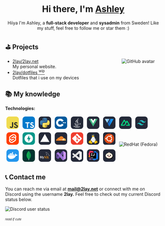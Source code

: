 <h1 align="center">Hi there, I'm <a href="https://www.2lay.net/" target="_blank">Ashley</a></h1>
<p align="center">Hiiya I'm Ashley, a <strong>full-stack developer</strong> and <strong>sysadmin</strong> from Sweden! Like my stuff, feel free to follow me or star them :)</p>

## ⛳️ Projects
<a href="#"><img align="right" src="https://avatars.githubusercontent.com/u/82117939" width="128 " height="128" alt="GitHub avatar"/></a>
- <a href='https://github.com/2lay/2lay.net' target='_blank'>2lay/2lay.net</a> 
  <br/> My personal website.
- <a href='https://github.com/2lay/dotfiles' target='_blank'>2lay/dotfiles <sup>wip</sup></a>
  <br/> Dotfiles that i use on my devices

<!-- - <a href='https://github.com/2lay/wiz-rest' target='_blank'>2lay/wiz-rest <sup>pre-release</sup></a>
  <br/> Rest API for WiZ lights written in FastAPI and Svelte. -->

## 📚 My knowledge

**Technologies:**

<p>
<img src="https://raw.githubusercontent.com/tandpfun/skill-icons/65dea6c4eaca7da319e552c09f4cf5a9a8dab2c8/icons/JavaScript.svg" height="40" style="vertical-align:down; margin:4px" alt="JavaScript" title="JavaScript">
<img src="https://raw.githubusercontent.com/tandpfun/skill-icons/65dea6c4eaca7da319e552c09f4cf5a9a8dab2c8/icons/TypeScript.svg" height="40" style="vertical-align:down; margin:4px" alt="TypeScript" title="TypeScript">
<img src="https://raw.githubusercontent.com/tandpfun/skill-icons/65dea6c4eaca7da319e552c09f4cf5a9a8dab2c8/icons/Python-Dark.svg" height="40" style="vertical-align:down; margin:4px" alt="Python" title="Python">
<img src="https://raw.githubusercontent.com/tandpfun/skill-icons/65dea6c4eaca7da319e552c09f4cf5a9a8dab2c8/icons/CPP.svg" height="40" style="vertical-align:down; margin:4px" alt="C++" title="C++">
<img src="https://raw.githubusercontent.com/tandpfun/skill-icons/65dea6c4eaca7da319e552c09f4cf5a9a8dab2c8/icons/Java-Dark.svg" height="40" style="vertical-align:down; margin:4px" alt="Java" title="Java">
<img src="https://raw.githubusercontent.com/tandpfun/skill-icons/65dea6c4eaca7da319e552c09f4cf5a9a8dab2c8/icons/VueJS-Dark.svg" height="40" style="vertical-align:down; margin:4px" alt="Vue.js" title="Vue.js">
<img src="https://raw.githubusercontent.com/tandpfun/skill-icons/65dea6c4eaca7da319e552c09f4cf5a9a8dab2c8/icons/Vuetify-Dark.svg" height="40" style="vertical-align:down; margin:4px" alt="Vuetify.js" title="Vuetify.js">
<img src="https://raw.githubusercontent.com/tandpfun/skill-icons/65dea6c4eaca7da319e552c09f4cf5a9a8dab2c8/icons/NuxtJS-Dark.svg" height="40" style="vertical-align:down; margin:4px" alt="Nuxt.js" title="Nuxt.js">
<img src="https://raw.githubusercontent.com/tandpfun/skill-icons/65dea6c4eaca7da319e552c09f4cf5a9a8dab2c8/icons/TailwindCSS-Dark.svg" height="40" style="vertical-align:down; margin:4px" alt="Tailwind CSS" title="Tailwind CSS">
<img src="https://raw.githubusercontent.com/tandpfun/skill-icons/65dea6c4eaca7da319e552c09f4cf5a9a8dab2c8/icons/Svelte.svg" height="40" style="vertical-align:down; margin:4px" alt="Svelte" title="Svelte">
<img src="https://raw.githubusercontent.com/tandpfun/skill-icons/65dea6c4eaca7da319e552c09f4cf5a9a8dab2c8/icons/FastAPI.svg" height="40" style="vertical-align:down; margin:4px" alt="FastAPI" title="FastAPI">
<img src="https://raw.githubusercontent.com/tandpfun/skill-icons/65dea6c4eaca7da319e552c09f4cf5a9a8dab2c8/icons/Vercel-Dark.svg" height="40" style="vertical-align:down; margin:4px" alt="Vercel" title="Vercel">
<img src="https://raw.githubusercontent.com/tandpfun/skill-icons/65dea6c4eaca7da319e552c09f4cf5a9a8dab2c8/icons/Cloudflare-Dark.svg" height="40" style="vertical-align:down; margin:4px" alt="Cloudflare" title="Cloudflare">
<img src="https://raw.githubusercontent.com/tandpfun/skill-icons/65dea6c4eaca7da319e552c09f4cf5a9a8dab2c8/icons/Git.svg" height="40" style="vertical-align:down; margin:4px" alt="Git" title="Git">
<img src="https://raw.githubusercontent.com/tandpfun/skill-icons/65dea6c4eaca7da319e552c09f4cf5a9a8dab2c8/icons/Linux-Dark.svg" height="40" style="vertical-align:down; margin:4px" alt="Linux" title="Linux">
<img src="https://raw.githubusercontent.com/tandpfun/skill-icons/65dea6c4eaca7da319e552c09f4cf5a9a8dab2c8/icons/Ubuntu-Dark.svg" height="40" style="vertical-align:down; margin:4px" alt="Ubuntu" title="Ubuntu">
<img src="https://raw.githubusercontent.com/tandpfun/skill-icons/65dea6c4eaca7da319e552c09f4cf5a9a8dab2c8/icons/RedHat-Dark.svg" height="40" style="vertical-align:down; margin:4px" alt="RedHat (Fedora)" title="RedHat (Fedora)">
<img src="https://raw.githubusercontent.com/tandpfun/skill-icons/65dea6c4eaca7da319e552c09f4cf5a9a8dab2c8/icons/Docker.svg" height="40" style="vertical-align:down; margin:4px" alt="Docker" title="Docker">
<img src="https://raw.githubusercontent.com/tandpfun/skill-icons/65dea6c4eaca7da319e552c09f4cf5a9a8dab2c8/icons/MongoDB.svg" height="40" style="vertical-align:down; margin:4px" alt="MongoDB" title="MongoDB">
<img src="https://raw.githubusercontent.com/tandpfun/skill-icons/65dea6c4eaca7da319e552c09f4cf5a9a8dab2c8/icons/MySQL-Dark.svg" height="40" style="vertical-align:down; margin:4px" alt="MySQL/MariaDB" title="MySQL/MariaDB">
<img src="https://raw.githubusercontent.com/tandpfun/skill-icons/65dea6c4eaca7da319e552c09f4cf5a9a8dab2c8/icons/VisualStudio-Dark.svg" height="40" style="vertical-align:down; margin:4px" alt="Visual Studio" title="Visual Studio">
<img src="https://raw.githubusercontent.com/tandpfun/skill-icons/65dea6c4eaca7da319e552c09f4cf5a9a8dab2c8/icons/VSCode-Dark.svg" height="40" style="vertical-align:down; margin:4px" alt="Visual Studio Code" title="Visual Studio Code">
<img src="https://raw.githubusercontent.com/tandpfun/skill-icons/65dea6c4eaca7da319e552c09f4cf5a9a8dab2c8/icons/Idea-Dark.svg" height="40" style="vertical-align:down; margin:4px" alt="IntelliJ IDEA" title="IntelliJ IDEA">
<img src="https://raw.githubusercontent.com/tandpfun/skill-icons/65dea6c4eaca7da319e552c09f4cf5a9a8dab2c8/icons/Bun-Dark.svg" height="40" style="vertical-align:down; margin:4px" alt="Bun" title="Bun">

</p>



<p>

</p>

## 📞 Contact me

You can reach me via email at **mail@2lay.net** or connect with me on Discord using the username **2lay.** Feel free to check out my current Discord status below.
<p align="left">
  <img src="https://discord.c99.nl/widget/theme-4/356867455303548929.png" alt="Discord user status"/>
</p>

<sup ><sub>*read if cute*</sub></sup>




